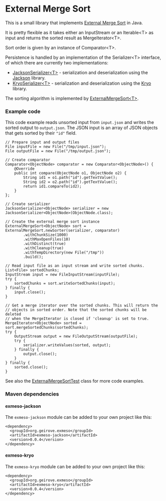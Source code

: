 External Merge Sort
======

This is a small library that implements [External Merge Sort](http://en.wikipedia.org/wiki/External_sorting) in Java. 

It is pretty flexible as it takes either an InputStream or an Iterable&lt;T&gt; as input and returns the sorted result as MergeIterator&lt;T&gt;. 

Sort order is given by an instance of Comparator&lt;T&gt;.

Persistence is handled by an implementation of the Serializer&lt;T&gt; interface, of which there are currently two implementations:

* [JacksonSerializer&lt;T&gt;](https://github.com/grove/exmeso/blob/master/exmeso-jackson/src/main/java/org/geirove/exmeso/jackson/JacksonSerializer.java) - serialization and deserialization using the [Jackson](http://jackson.codehaus.org/) library.
* [KryoSerializer&lt;T&gt;](https://github.com/grove/exmeso/blob/master/exmeso-kryo/src/main/java/org/geirove/exmeso/kryo/KryoSerializer.java) - serialization and deserialization using the [Kryo](https://code.google.com/p/kryo/) library.

The sorting algorithm is implemented by [ExternalMergeSort&lt;T&gt;](https://github.com/grove/exmeso/blob/master/exmeso-core/src/main/java/org/geirove/exmeso/ExternalMergeSort.java).

### Example code

This code example reads unsorted input from <code>input.json</code> and writes the sorted output to <code>output.json</code>. The JSON input is an array of JSON objects that gets sorted by their <code>"id"</code> field.

    // Prepare input and output files
    File inputFile = new File("/tmp/input.json");
    File outputFile = new File("/tmp/output.json");
    
    // Create comparator
    Comparator<ObjectNode> comparator = new Comparator<ObjectNode>() {
        @Override
        public int compare(ObjectNode o1, ObjectNode o2) {
            String id1 = o1.path("id").getTextValue();
            String id2 = o2.path("id").getTextValue();
            return id1.compareTo(id2);
        }
    };
    
    // Create serializer
    JacksonSerializer<ObjectNode> serializer = new JacksonSerializer<ObjectNode>(ObjectNode.class);

    // Create the external merge sort instance
    ExternalMergeSort<ObjectNode> sort = ExternalMergeSort.newSorter(serializer, comparator)
            .withChunkSize(1000)
            .withMaxOpenFiles(10)
            .withDistinct(true)
            .withCleanup(true)
            .withTempDirectory(new File("/tmp"))
            .build();
   
    // Read input file as an input stream and write sorted chunks.
    List<File> sortedChunks;
    InputStream input = new FileInputStream(inputFile);
    try {
        sortedChunks = sort.writeSortedChunks(input);
    } finally {
        input.close();
    }
    
    // Get a merge iterator over the sorted chunks. This will return the
    // objects in sorted order. Note that the sorted chunks will be deleted 
    // when the MergeIterator is closed if 'cleanup' is set to true.
    MergeIterator<ObjectNode> sorted = sort.mergeSortedChunks(sortedChunks);
    try {
        OutputStream output = new FileOutputStream(outputFile);
        try {
            serializer.writeValues(sorted, output);
        } finally {
            output.close();
        }
    } finally {
        sorted.close();
    }


See also the [ExternalMergeSortTest](https://github.com/grove/exmeso/blob/master/exmeso-jackson/src/test/java/org/geirove/exmeso/jackson/ExternalMergeSortTest.java) class for more code examples.

### Maven dependencies

#### exmeso-jackson

The <code>exmeso-jackson</code> module can be added to your own project like this:

    <dependency>
      <groupId>org.geirove.exmeso</groupId>
      <artifactId>exmeso-jackson</artifactId>
      <version>0.0.4</version>
    </dependency>

#### exmeso-kryo

The <code>exmeso-kryo</code> module can be added to your own project like this:

    <dependency>
      <groupId>org.geirove.exmeso</groupId>
      <artifactId>exmeso-kryo</artifactId>
      <version>0.0.4</version>
    </dependency>

